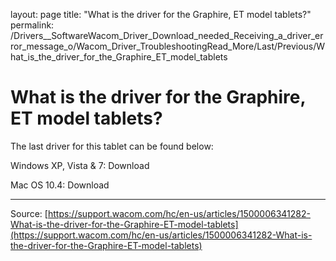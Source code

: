 layout: page
title: "What is the driver for the Graphire, ET model tablets?"
permalink: /Drivers__SoftwareWacom_Driver_Download_needed_Receiving_a_driver_error_message_o/Wacom_Driver_TroubleshootingRead_More/Last/Previous/What_is_the_driver_for_the_Graphire_ET_model_tablets

# What is the driver for the Graphire, ET model tablets?

The last driver for this tablet can be found below:


Windows XP, Vista & 7: Download


Mac OS 10.4: Download

---
Source: [https://support.wacom.com/hc/en-us/articles/1500006341282-What-is-the-driver-for-the-Graphire-ET-model-tablets](https://support.wacom.com/hc/en-us/articles/1500006341282-What-is-the-driver-for-the-Graphire-ET-model-tablets)
